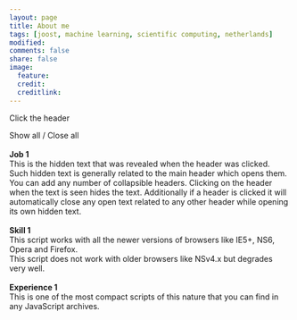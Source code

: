 ```yaml
---
layout: page
title: About me
tags: [joost, machine learning, scientific computing, netherlands]
modified: 
comments: false
share: false
image:
  feature: 
  credit: 
  creditlink: 
---
```


Click the header 

<span style="cursor:hand; cursor:pointer" onClick="openAll()">
  Show all
</span> 
 / 
<span style="cursor:hand; cursor:pointer" onClick="closeAll()">
  Close all
</span>
<br /><br />

<div onClick="openClose('a1')" style="cursor:hand; cursor:pointer"><b>Job 1</b></div>
 <div id="a1" class="texter">
   This is the hidden text that was revealed when the header was clicked. Such hidden text is generally
   related to the main header which opens them. You can add any number of collapsible headers. Clicking on
   the header when the text is seen hides the text. Additionally if a header is clicked it will automatically
   close any open text related to any other header while opening its own hidden text.<br /><br />
   
   <div onClick="openClose('a2')" style="cursor:hand; cursor:pointer"><b>Skill 1</b></div>
 <div id="a2" class="texter">
   This script works with all the newer versions of browsers like IE5+, NS6, Opera and Firefox.<br />
   This script does not work with older browsers like NSv4.x but degrades very well.<br /><br />
 </div>
 
 </div>



<div onClick="openClose('a3')" style="cursor:hand; cursor:pointer"><b>Experience 1</b></div>
 <div id="a3" class="texter">
   This is one of the most compact scripts of this nature that you can find in any JavaScript archives.<br /><br />
 </div>

<!-- 'PT Serif', serif; 
Each collapsible header has 2 DIV tags, one is the main header that opens or closes the
     collapsible text and the other is for the collapsible text or content. In the first DIV
     tag the text (onClick="openClose('a1')") should not be changed and in the second DIV tag
     the text (id="a1" class="texter") is required. As you add more collapsible headers the
     identifier 'a1' should be incremented for all new headers in both DIV tags, for example
     a2 for header 2, a3 for header 3 etc. Everything else can be modified as per your
     requirements. Lastly, you can get rid of these comments in your documents. -->
